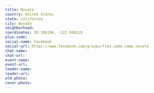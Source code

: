 ```yaml
---
title: Novato
country: United States
state: California
city: Novato
neighborhood: 
coordinates: 38.106198, -122.568119
plus-code:
social-name: Facebook
social-url: https://www.facebook.com/groups/free.code.camp.novato
chat-name:
chat-url:
event-name:
event-url:
leader-name:
leader-url:
old-photo: 
cover-photo:
---
```

